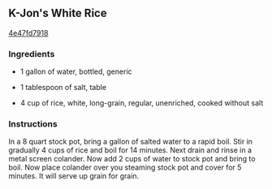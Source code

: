 ## K-Jon's White Rice

[4e47fd7918](http://www.food.com/recipe/k-jons-white-rice-464537)

### Ingredients

 - 1 gallon of water, bottled, generic

 - 1 tablespoon of salt, table

 - 4 cup of rice, white, long-grain, regular, unenriched, cooked without salt

### Instructions

In a 8 quart stock pot, bring a gallon of salted water to a rapid boil. Stir in gradually 4 cups of rice and boil for 14 minutes. Next drain and rinse in a metal screen colander. Now add 2 cups of water to stock pot and bring to boil. Now place colander over you steaming stock pot and cover for 5 minutes. It will serve up grain for grain.